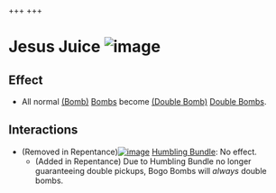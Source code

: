+++
+++

 # Jesus Juice ![image](/image/Jesus_Juice.png) 


Effect
--------


* All normal [(Bomb)](/wiki/Bomb "Bomb") [Bombs](/wiki/Bomb "Bomb") become [(Double Bomb)](/wiki/Double_Bomb "Double Bomb") [Double Bombs](/wiki/Double_Bomb "Double Bomb").


Interactions
--------------


* (Removed in Repentance)[![image](/image/Humbling_Bundle.png)](/wiki/Humbling_Bundle "Humbling Bundle") [Humbling Bundle](/wiki/Humbling_Bundle "Humbling Bundle"): No effect.
	+ (Added in Repentance) Due to Humbling Bundle no longer guaranteeing double pickups, Bogo Bombs will *always* double bombs.



